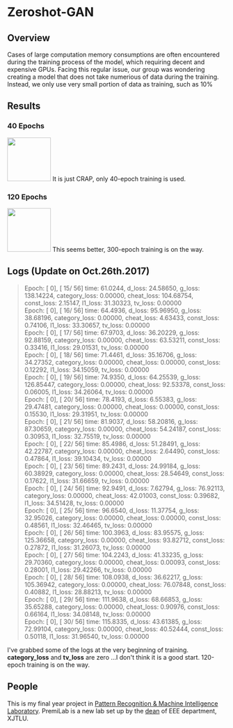 # Zeroshot-GAN

## Overview

Cases of large computation memory consumptions are often encountered during the training process of the model, which requiring decent and expensive GPUs. Facing this regular issue, our group was wondering creating a model that does not take numerious of data during the training. Instead, we only use very small portion of data as training, such as 10% 

## Results
### 40 Epochs
<img src="https://raw.githubusercontent.com/LinkWoong/Zeroshot-GAN/master/images/sample_26_1500.png" width="100px" />
It is just CRAP, only 40-epoch training is used. 

### 120 Epochs
<img src="https://raw.githubusercontent.com/LinkWoong/Zeroshot-GAN/master/images/sample_113_6350.png" width="100px" />
This seems better, 300-epoch training is on the way.
 
## Logs (Update on Oct.26th.2017)

> Epoch: [ 0], [  15/  56] time: 61.0244, d_loss: 24.58650, g_loss: 138.14224, category_loss: 0.00000, cheat_loss: 104.68754, const_loss: 2.15147, l1_loss: 31.30323, tv_loss: 0.00000<br>
Epoch: [ 0], [  16/  56] time: 64.4936, d_loss: 95.96950, g_loss: 38.68196, category_loss: 0.00000, cheat_loss: 4.63433, const_loss: 0.74106, l1_loss: 33.30657, tv_loss: 0.00000<br>
Epoch: [ 0], [  17/  56] time: 67.9703, d_loss: 36.20229, g_loss: 92.88159, category_loss: 0.00000, cheat_loss: 63.53211, const_loss: 0.33416, l1_loss: 29.01531, tv_loss: 0.00000<br>
Epoch: [ 0], [  18/  56] time: 71.4461, d_loss: 35.16706, g_loss: 34.27352, category_loss: 0.00000, cheat_loss: 0.00000, const_loss: 0.12292, l1_loss: 34.15059, tv_loss: 0.00000<br>
Epoch: [ 0], [  19/  56] time: 74.9350, d_loss: 64.25539, g_loss: 126.85447, category_loss: 0.00000, cheat_loss: 92.53378, const_loss: 0.06005, l1_loss: 34.26064, tv_loss: 0.00000<br>
Epoch: [ 0], [  20/  56] time: 78.4193, d_loss: 6.55383, g_loss: 29.47481, category_loss: 0.00000, cheat_loss: 0.00000, const_loss: 0.15530, l1_loss: 29.31951, tv_loss: 0.00000<br>
Epoch: [ 0], [  21/  56] time: 81.9037, d_loss: 58.20816, g_loss: 87.30659, category_loss: 0.00000, cheat_loss: 54.24187, const_loss: 0.30953, l1_loss: 32.75519, tv_loss: 0.00000<br>
Epoch: [ 0], [  22/  56] time: 85.4986, d_loss: 51.28491, g_loss: 42.22787, category_loss: 0.00000, cheat_loss: 2.64490, const_loss: 0.47864, l1_loss: 39.10434, tv_loss: 0.00000<br>
Epoch: [ 0], [  23/  56] time: 89.2431, d_loss: 24.99184, g_loss: 60.38929, category_loss: 0.00000, cheat_loss: 28.54649, const_loss: 0.17622, l1_loss: 31.66659, tv_loss: 0.00000<br>
Epoch: [ 0], [  24/  56] time: 92.9491, d_loss: 7.62794, g_loss: 76.92113, category_loss: 0.00000, cheat_loss: 42.01003, const_loss: 0.39682, l1_loss: 34.51428, tv_loss: 0.00000<br>
Epoch: [ 0], [  25/  56] time: 96.6540, d_loss: 11.37754, g_loss: 32.95026, category_loss: 0.00000, cheat_loss: 0.00000, const_loss: 0.48561, l1_loss: 32.46465, tv_loss: 0.00000<br>
Epoch: [ 0], [  26/  56] time: 100.3963, d_loss: 83.95575, g_loss: 125.36658, category_loss: 0.00000, cheat_loss: 93.82712, const_loss: 0.27872, l1_loss: 31.26073, tv_loss: 0.00000<br>
Epoch: [ 0], [  27/  56] time: 104.2243, d_loss: 41.33235, g_loss: 29.70360, category_loss: 0.00000, cheat_loss: 0.00093, const_loss: 0.28001, l1_loss: 29.42266, tv_loss: 0.00000<br>
Epoch: [ 0], [  28/  56] time: 108.0938, d_loss: 36.62217, g_loss: 105.36942, category_loss: 0.00000, cheat_loss: 76.07848, const_loss: 0.40882, l1_loss: 28.88213, tv_loss: 0.00000<br>
Epoch: [ 0], [  29/  56] time: 111.9638, d_loss: 68.66853, g_loss: 35.65288, category_loss: 0.00000, cheat_loss: 0.90976, const_loss: 0.66164, l1_loss: 34.08148, tv_loss: 0.00000<br>
Epoch: [ 0], [  30/  56] time: 115.8335, d_loss: 43.61385, g_loss: 72.99104, category_loss: 0.00000, cheat_loss: 40.52444, const_loss: 0.50118, l1_loss: 31.96540, tv_loss: 0.00000<br>

I've grabbed some of the logs at the very beginning of training. **category_loss** and **tv_loss** are zero ...I don't think it is a good start. 120-epoch training is on the way.

## People

This is my final year project in [Pattern Recognition & Machine Intelligence Laboratory](http://www.premilab.com/). PremiLab is a new lab set up by the [dean](https://scholar.google.com.hk/citations?user=3l5B0joAAAAJ&hl=en) of EEE department, XJTLU.
